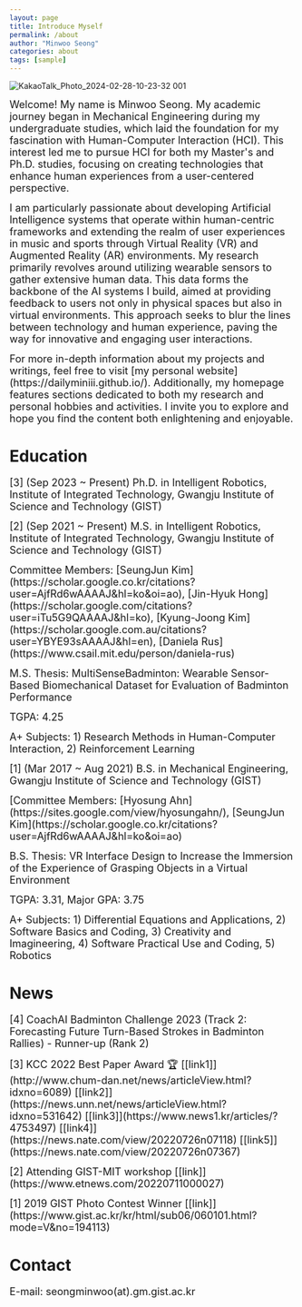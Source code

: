 ```yaml
---
layout: page
title: Introduce Myself
permalink: /about
author: "Minwoo Seong"
categories: about
tags: [sample]
---
```


![KakaoTalk_Photo_2024-02-28-10-23-32 001](https://github.com/dailyminiii/dailyminiii.github.io/assets/79134282/f1b25080-a6d0-4766-925f-0ed64413338e)

<p><div style="font-size: 18px;">
Welcome! My name is Minwoo Seong. My academic journey began in Mechanical Engineering during my undergraduate studies, which laid the foundation for my fascination with Human-Computer Interaction (HCI). This interest led me to pursue HCI for both my Master's and Ph.D. studies, focusing on creating technologies that enhance human experiences from a user-centered perspective.
</div></p>

<p><div style="font-size: 18px;">
I am particularly passionate about developing Artificial Intelligence systems that operate within human-centric frameworks and extending the realm of user experiences in music and sports through Virtual Reality (VR) and Augmented Reality (AR) environments. My research primarily revolves around utilizing wearable sensors to gather extensive human data. This data forms the backbone of the AI systems I build, aimed at providing feedback to users not only in physical spaces but also in virtual environments. This approach seeks to blur the lines between technology and human experience, paving the way for innovative and engaging user interactions.
</div></p>

<p><div style="font-size: 18px;">
For more in-depth information about my projects and writings, feel free to visit [my personal website](https://dailyminiii.github.io/). Additionally, my homepage features sections dedicated to both my research and personal hobbies and activities. I invite you to explore and hope you find the content both enlightening and enjoyable.
</div></p>

# Education

<p><div style="font-size: 18px;">[3] (Sep 2023 ~ Present) Ph.D. in Intelligent Robotics, Institute of Integrated Technology, Gwangju Institute of Science and Technology (GIST)</div></p>

<p><div style="font-size: 18px;">[2] (Sep 2021 ~ Present) M.S. in Intelligent Robotics, Institute of Integrated Technology, Gwangju Institute of Science and Technology (GIST)</div></p>

<p><div style="font-size: 18px;">Committee Members: [SeungJun Kim](https://scholar.google.co.kr/citations?user=AjfRd6wAAAAJ&hl=ko&oi=ao), [Jin-Hyuk Hong](https://scholar.google.com/citations?user=iTu5G9QAAAAJ&hl=ko), [Kyung-Joong Kim](https://scholar.google.com.au/citations?user=YBYE93sAAAAJ&hl=en), [Daniela Rus](https://www.csail.mit.edu/person/daniela-rus)</div></p>

<p><div style="font-size: 18px;">M.S. Thesis: MultiSenseBadminton: Wearable Sensor-Based Biomechanical Dataset for Evaluation of Badminton Performance</div></p>

<p><div style="font-size: 18px;">TGPA: 4.25</div></p>

<p><div style="font-size: 18px;">A+ Subjects: 1) Research Methods in Human-Computer Interaction, 2) Reinforcement Learning</div></p>

<p><div style="font-size: 18px;">[1] (Mar 2017 ~ Aug 2021) B.S. in Mechanical Engineering, Gwangju Institute of Science and Technology (GIST)</div></p>
 
<p><div style="font-size: 18px;">[Committee Members: [Hyosung Ahn](https://sites.google.com/view/hyosungahn/), [SeungJun Kim](https://scholar.google.co.kr/citations?user=AjfRd6wAAAAJ&hl=ko&oi=ao)</div></p>

<p><div style="font-size: 18px;">B.S. Thesis: VR Interface Design to Increase the Immersion of the Experience of Grasping Objects in a Virtual Environment</div></p>

<p><div style="font-size: 18px;">TGPA: 3.31, Major GPA: 3.75</div></p>

<p><div style="font-size: 18px;">A+ Subjects: 1) Differential Equations and Applications, 2) Software Basics and Coding, 3) Creativity and Imagineering, 4) Software Practical Use and Coding, 5) Robotics</div></p>



# News
 <p><div style="font-size: 18px;">[4] CoachAI Badminton Challenge 2023 (Track 2: Forecasting Future Turn-Based Strokes in Badminton Rallies) - Runner-up (Rank 2)</div></p>
 

<p><div style="font-size: 18px;"> [3] KCC 2022 Best Paper Award 🏆 [[link1]](http://www.chum-dan.net/news/articleView.html?idxno=6089) [[link2]](https://news.unn.net/news/articleView.html?idxno=531642) [[link3]](https://www.news1.kr/articles/?4753497) [[link4]](https://news.nate.com/view/20220726n07118) [[link5]](https://news.nate.com/view/20220726n07367)</div></p>
 
 
 <p><div style="font-size: 18px;">[2] Attending GIST-MIT workshop [[link]](https://www.etnews.com/20220711000027)</div></p>
 
 
 <p><div style="font-size: 18px;">[1] 2019 GIST Photo Contest Winner [[link]](https://www.gist.ac.kr/kr/html/sub06/060101.html?mode=V&no=194113)</div></p>


# Contact

<p><div style="font-size: 18px;">E-mail: seongminwoo(at).gm.gist.ac.kr</div></p>

